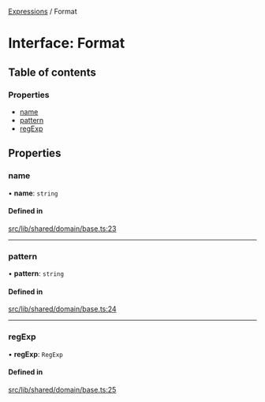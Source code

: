 [Expressions](../README.md) / Format

# Interface: Format

## Table of contents

### Properties

- [name](Format.md#name)
- [pattern](Format.md#pattern)
- [regExp](Format.md#regexp)

## Properties

### name

• **name**: `string`

#### Defined in

[src/lib/shared/domain/base.ts:23](https://github.com/data7expressions/3xpr/blob/4f3ff2e/src/lib/shared/domain/base.ts#L23)

___

### pattern

• **pattern**: `string`

#### Defined in

[src/lib/shared/domain/base.ts:24](https://github.com/data7expressions/3xpr/blob/4f3ff2e/src/lib/shared/domain/base.ts#L24)

___

### regExp

• **regExp**: `RegExp`

#### Defined in

[src/lib/shared/domain/base.ts:25](https://github.com/data7expressions/3xpr/blob/4f3ff2e/src/lib/shared/domain/base.ts#L25)
